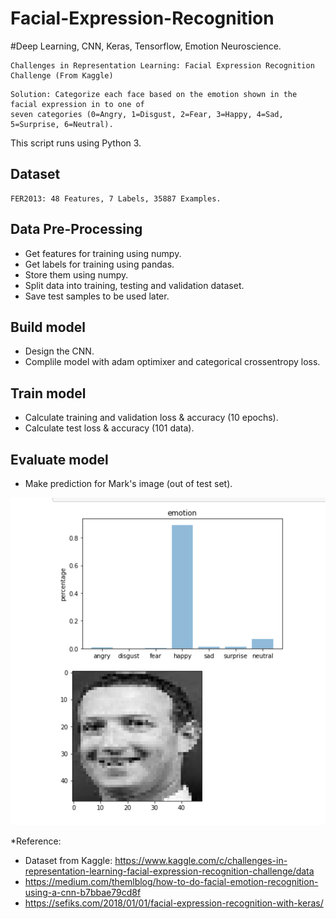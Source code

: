 # Facial-Expression-Recognition
#Deep Learning, CNN, Keras, Tensorflow, Emotion Neuroscience. 


```
Challenges in Representation Learning: Facial Expression Recognition Challenge (From Kaggle)
```

```
Solution: Categorize each face based on the emotion shown in the facial expression in to one of 
seven categories (0=Angry, 1=Disgust, 2=Fear, 3=Happy, 4=Sad, 5=Surprise, 6=Neutral).
```
This script runs using Python 3. 


## Dataset
```
FER2013: 48 Features, 7 Labels, 35887 Examples.
```

## Data Pre-Processing
- Get features for training using numpy.
- Get labels for training using pandas. 
- Store them using numpy.
- Split data into training, testing and validation dataset.
- Save test samples to be used later. 

## Build model
- Design the CNN. 
- Complile model with adam optimixer and categorical crossentropy loss.

## Train model
- Calculate training and validation loss & accuracy (10 epochs).
- Calculate test loss & accuracy (101 data).

## Evaluate model
- Make prediction for Mark's image (out of test set).

![Mark Zukerberg](https://github.com/ellynnhitran/Facial-Expression-Recognition/blob/master/result%20mark%20test.png)



*Reference:
- Dataset from Kaggle: https://www.kaggle.com/c/challenges-in-representation-learning-facial-expression-recognition-challenge/data
- https://medium.com/themlblog/how-to-do-facial-emotion-recognition-using-a-cnn-b7bbae79cd8f
- https://sefiks.com/2018/01/01/facial-expression-recognition-with-keras/
